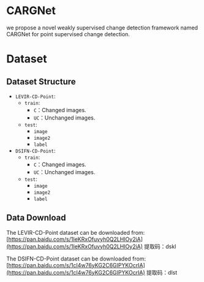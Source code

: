 # CARGNet
we propose a novel weakly supervised change detection framework named CARGNet for point supervised change detection. 
# Dataset
## Dataset Structure
* `LEVIR-CD-Point`:
    * `train`:
      * `C`：Changed images.
      * `UC`：Unchanged images.
    * `test`:
      * `image`
      * `image2`
      * `label`
* `DSIFN-CD-Point`:
    * `train`:
      * `C`：Changed images.
      * `UC`：Unchanged images.
    * `test`:
      * `image`
      * `image2`
      * `label`
## Data Download
The LEVIR-CD-Point dataset can be downloaded from: [https://pan.baidu.com/s/1IeKRxOfuvyh0Q2LHIOy2iA](https://pan.baidu.com/s/1IeKRxOfuvyh0Q2LHIOy2iA) 提取码：dskl

The DSIFN-CD-Point dataset can be downloaded from: [https://pan.baidu.com/s/1cI4w76yKG2C6GIPYKOcrIA](https://pan.baidu.com/s/1cI4w76yKG2C6GIPYKOcrIA) 提取码：dlst
